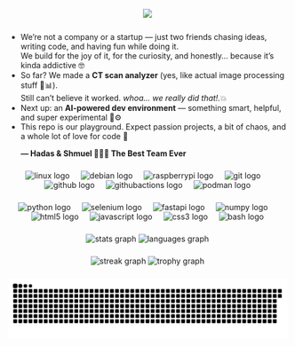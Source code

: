 <p align="center">
  <img src="https://readme-typing-svg.herokuapp.com/?lines=Hey!%20We%E2%80%99re%20Hadas%20and%20Shmuel;Just%20loving%20building%20stuff%20together%F0%9F%92%BB%F0%9F%8E%89&center=true&width=700&height=50&color=F7F7F7&vCenter=true&size=32" />
</p>


###
<ul align="left">
  <li>We’re not a company or a startup — just two friends chasing ideas, writing code, and having fun while doing it.<br>
  We build for the joy of it, for the curiosity, and honestly… because it’s kinda addictive 🤓</li>

  <li>So far? We made a <strong>CT scan analyzer</strong> (yes, like actual image processing stuff 🧠📊).<br>
  Still can’t believe it worked. <em>whoa... we really did that!.</em>💥</li>

  <li>Next up: an <strong>AI-powered dev environment</strong> — something smart, helpful, and super experimental 🤖⚙️</li>

  <li>This repo is our playground. Expect passion projects, a bit of chaos, and a whole lot of love for code 🚀</li>

  <strong>— Hadas & Shmuel 🚀🧠🎯 The Best Team Ever</strong>
</ul>


###

<div align="center">
  <img src="https://cdn.jsdelivr.net/gh/devicons/devicon/icons/linux/linux-original.svg" height="60" alt="linux logo"  />
  <img width="12" />
  <img src="https://cdn.jsdelivr.net/gh/devicons/devicon/icons/debian/debian-plain-wordmark.svg" height="60" alt="debian logo"  />
  <img width="12" />
  <img src="https://cdn.jsdelivr.net/gh/devicons/devicon/icons/raspberrypi/raspberrypi-original.svg" height="60" alt="raspberrypi logo"  />
  <img width="12" />
  <img src="https://cdn.jsdelivr.net/gh/devicons/devicon/icons/git/git-original.svg" height="60" alt="git logo"  />
  <img width="12" />
  <img src="https://skillicons.dev/icons?i=github" height="60" alt="github logo"  />
  <img width="12" />
  <img src="https://skillicons.dev/icons?i=githubactions" height="60" alt="githubactions logo"  />
  <img width="12" />
  <img src="https://cdn.jsdelivr.net/gh/devicons/devicon/icons/podman/podman-original.svg" height="60" alt="podman logo"  />
</div>

###

<div align="center">
  <img src="https://cdn.jsdelivr.net/gh/devicons/devicon/icons/python/python-original.svg" height="40" alt="python logo"  />
  <img width="12" />
  <img src="https://skillicons.dev/icons?i=selenium" height="40" alt="selenium logo"  />
  <img width="12" />
  <img src="https://cdn.jsdelivr.net/gh/devicons/devicon/icons/fastapi/fastapi-original.svg" height="40" alt="fastapi logo"  />
  <img width="12" />
  <img src="https://cdn.jsdelivr.net/gh/devicons/devicon/icons/numpy/numpy-original.svg" height="40" alt="numpy logo"  />
  <img width="12" />
  <img src="https://cdn.jsdelivr.net/gh/devicons/devicon/icons/html5/html5-plain-wordmark.svg" height="40" alt="html5 logo"  />
  <img width="12" />
  <img src="https://cdn.jsdelivr.net/gh/devicons/devicon/icons/javascript/javascript-plain.svg" height="40" alt="javascript logo"  />
  <img width="12" />
  <img src="https://cdn.jsdelivr.net/gh/devicons/devicon/icons/css3/css3-plain-wordmark.svg" height="40" alt="css3 logo"  />
  <img width="12" />
  <img src="https://cdn.jsdelivr.net/gh/devicons/devicon/icons/bash/bash-original.svg" height="40" alt="bash logo"  />
</div>

###

<div align="center">
  <img src="https://github-readme-stats.vercel.app/api?username=Hadas-Shmuel-best-team&hide_title=false&hide_rank=false&show_icons=true&include_all_commits=true&count_private=true&disable_animations=false&theme=dracula&locale=en&hide_border=false&order=1" height="150" alt="stats graph"  />
  <img src="https://github-readme-stats.vercel.app/api/top-langs?username=Hadas-Shmuel-best-team&locale=en&hide_title=false&layout=compact&card_width=320&langs_count=5&theme=dracula&hide_border=false&order=2" height="150" alt="languages graph"  />
</div>

###

<div align="center">
  <img src="https://streak-stats.demolab.com?user=Hadas-Shmuel-best-team&locale=en&mode=daily&theme=dracula&hide_border=false&border_radius=5&order=3" height="150" alt="streak graph"  />
  <img src="https://github-profile-trophy.vercel.app?username=Hadas-Shmuel-best-team&theme=dracula&column=-1&row=1&margin-w=8&margin-h=8&no-bg=false&no-frame=false&order=4" height="150" alt="trophy graph"  />
</div>

###

<img src="https://raw.githubusercontent.com/Hadas-Shmuel-best-team/Hadas-Shmuel-best-team/output/snake.svg" alt="Snake animation" />

###
